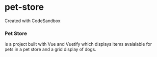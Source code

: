 # pet-store
Created with CodeSandbox

### Pet Store
is a project built with Vue and Vuetify which displays items avaialable for pets in a pet store and a grid display of dogs.

